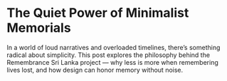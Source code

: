 # The Quiet Power of Minimalist Memorials

In a world of loud narratives and overloaded timelines, there’s something radical about simplicity. This post explores the philosophy behind the Remembrance Sri Lanka project — why less is more when remembering lives lost, and how design can honor memory without noise.
